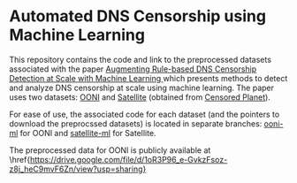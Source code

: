 # Automated DNS Censorship using Machine Learning

This repository contains the code and link to the preprocessed datasets associated with the paper [Augmenting Rule-based DNS Censorship Detection at Scale with Machine Learning
](https://arxiv.org/abs/2302.02031) which presents methods to detect and analyze DNS censorship at scale using machine learning. The paper uses two datasets: [OONI](https://ooni.org/) and [Satellite](https://dl.acm.org/doi/10.5555/3241189.3241215) (obtained from [Censored Planet](https://censoredplanet.org/)).

For ease of use, the associated code for each dataset (and the pointers to download the preprocssed datasets) is located in separate branches: [ooni-ml](https://github.com/noise-lab/automated-dns-censorship/tree/ooni-ml) for OONI and [satellite-ml](https://github.com/noise-lab/automated-dns-censorship/tree/satellite-ml) for Satellite.

The preprocessed data for OONI is publicly available at \href{https://drive.google.com/file/d/1oR3P96_e-GvkzFsoz-z8j_heC9mvF6Zn/view?usp=sharing}
